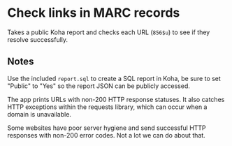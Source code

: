 # Check links in MARC records

Takes a public Koha report and checks each URL (`856$u`) to see if they resolve successfully.

## Notes

Use the included `report.sql` to create a SQL report in Koha, be sure to set "Public" to "Yes" so the report JSON can be publicly accessed.

The app prints URLs with non-200 HTTP response statuses. It also catches HTTP exceptions within the requests library, which can occur when a domain is unavailable.

Some websites have poor server hygiene and send successful HTTP responses with non-200 error codes. Not a lot we can do about that.
